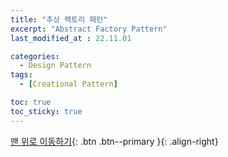 ```yaml
---
title: "추상 팩토리 패턴"
excerpt: "Abstract Factory Pattern"
last_modified_at : 22.11.01

categories:
  - Design Pattern
tags:
  - [Creational Pattern]

toc: true
toc_sticky: true
---
```



[맨 위로 이동하기](#){: .btn .btn--primary }{: .align-right}